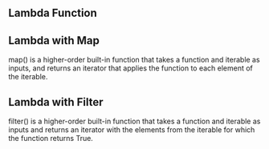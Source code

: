 ## Lambda Function


## Lambda with Map

map() is a higher-order built-in function 
that takes a function and iterable as inputs, 
and returns an iterator that applies the function to each 
element of the iterable.

## Lambda with Filter

filter() is a higher-order built-in function that takes a function 
and iterable as inputs and returns an iterator with the elements from 
the iterable for which the function returns True.
